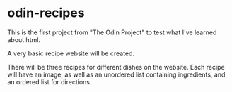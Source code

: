 # odin-recipes

This is the first project from "The Odin Project" to test what I've learned about html.

A very basic recipe website will be created.

There will be three recipes for different dishes on the website. Each recipe will have an image, as well as an unordered list containing ingredients, and an ordered list for directions.